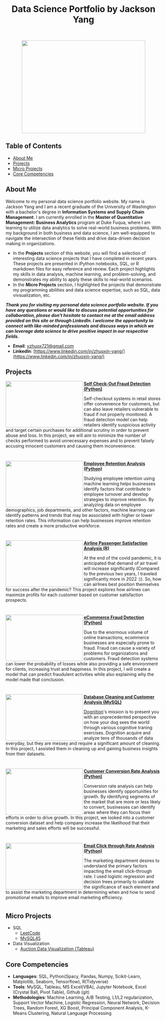 <h1 align="center"> Data Science Portfolio by Jackson Yang </h1> <br>

<p align="center">
    <img src="https://github.com/YZXBiz/Yang_Portfolio/blob/main/Images/DATAAC.jpg" width="400" height="300">
</p>


## Table of Contents
* [About Me](#about-me)
* [Projects](#projects)
* [Micro Projects](#micro-projects)
* [Core Competencies](#core-competencies)


## About Me
Welcome to my personal data science portfolio website. My name is Jackson Yang and I am a recent graduate of the University of Washington with a bachelor's degree in **Information Systems and Supply Chain Management**. I am currently enrolled in the **Master of Quantitative Management: Business Analytics** program at Duke Fuqua, where I am learning to utilize data analytics to solve real-world business problems. With my background in both business and data science, I am well-equipped to navigate the intersection of these fields and drive data-driven decision making in organizations.

- In the **Projects** section of this website, you will find a selection of interesting data science projects that I have completed in recent years. These projects are presented in iPython notebooks, SQL, or R markdown files for easy reference and review. Each project highlights my skills in data analysis, machine learning, and problem-solving, and demonstrates my ability to apply these skills to real-world scenarios.
- In the **Micro Projects** section, I highlighted the projects that demonstrate my programming abilities and data science expertise, such as SQL, data vivsualization, etc.

***Thank you for visiting my personal data science portfolio website. If you have any questions or would like to discuss potential opportunities for collaboration, please don't hesitate to contact me at the email address provided on this site or through LinkedIn. I welcome the opportunity to connect with like-minded professionals and discuss ways in which we can leverage data science to drive positive impact in our respective fields.***

- **Email**: [yzhuox721@gmail.com](yzhuox721@gmail.com)
- **Linkedln**: [https://www.linkedin.com/in/zhuoxin-yang/](https://www.linkedin.com/in/zhuoxin-yang/)


## Projects

<img align="left" width="250" height="150" src="https://github.com/YZXBiz/Jackson_Portfolio/blob/main/Images/Self_Check_out.webp"> **[Self Check-Out Fraud Detection (Python) ](https://github.com/YZXBiz/Jackson_Portfolio/blob/main/Projects/Self%20Checkout%20Fraud%20Detection/Code.ipynb)**

Self-checkout systems in retail stores offer convenience for customers, but can also leave retailers vulnerable to fraud if not properly monitored. A fraud detection model can help retailers identify suspicious activity and target certain purchases for additional scrutiny in order to prevent abuse and loss. In this project, we will aim to minimize the number of checks performed to avoid unnecessary expenses and to prevent falsely accusing innocent customers and causing them inconvenience.
#
<img align="left" width="250" height="150" src="https://raw.githubusercontent.com/YZXBiz/Jackson_Portfolio/main/Images/Employee-retention-rate-1000x553-1.webp"> **[Employee Retention Analysis (Python) ](https://github.com/YZXBiz/Jackson_Portfolio/blob/main/Projects/Employee%20Retention/Code.ipynb)**

Studying employee retention using machine learning helps businesses identify factors that contribute to employee turnover and develop strategies to improve retention. By analyzing data on employee demographics, job departments, and other factors, machine learning can identify patterns and trends that may be associated with higher or lower retention rates. This information can help businesses improve retention rates and create a more productive workforce.
#

<img align="left" width="250" height="150" src="https://github.com/YZXBiz/Yang_Portfolio/blob/main/Images/airline.jpg"> **[Airline Passenger Satisfaction Analysis (R) ](https://github.com/YZXBiz/Jackson_Portfolio/blob/main/Projects/Airline%20Passenger%20Satisfaction/R-Code.Rmd)**

At the end of the covid pandemic, it is anticipated that demand of air travel will increase significantly (Compared to the previous two years, I traveled significantly more in 2022 :)). So, how can airlines best position themselves for success after the pandemic? This project explores how airlines can maximize profits for each customer based on customer satisfaction prospects.
#
<img align="left" width="250" height="150" src="https://github.com/YZXBiz/Jackson_Portfolio/blob/main/Images/ecommerce%20fraud.jpg"> **[eCommerce Fraud Detection (Python) ](https://github.com/YZXBiz/Jackson_Portfolio/blob/main/Projects/ecommerce%20Fraud%20Detection/Code.ipynb)**

Due to the enormous volume of online transactions, ecommerce businesses are especially prone to fraud. Fraud can cause a variety of problems for organizations and customers. Fraud detection systems can lower the probability of losses while also providing a safe environment for clients, increasing trust and happiness. In this project, I will create a model that can predict fraudulent activities while also explaining why the model made that conclusion.

#
<img align="left" width="250" height="150" src="https://github.com/YZXBiz/Yang_Portfolio/blob/main/Images/images.jpg"> **[Database Cleaning and Customer Analysis (MySQL) ](https://github.com/YZXBiz/Jackson_Portfolio/blob/main/Projects/Dognition/Dognition%20Report.ipynb)**

[Dognition](https://www.dognition.com/)'s mission is to present you with an unprecedented perspective on how your dog sees the world through various coginitive traning exercises. Dognition acquire and analyze tens of thousands of data everyday, but they are messey and require a significant amount of cleaning. In this project, I assisted them in cleaning up and gaining business insights from their datasets.
#
<img align="left" width="250" height="150" src="https://github.com/YZXBiz/Jackson_Portfolio/blob/main/Images/conversion%20rate.png"> **[Customer Conversion Rate Analysis (Python) ](https://github.com/YZXBiz/Jackson_Portfolio/blob/main/Projects/Conversion%20Rate/Code.ipynb)**

Conversion rate analysis can help businesses identify opportunities for growth. By identifying segments of the market that are more or less likely to convert, businesses can identify areas where they can focus their efforts in order to drive growth. In this project, we looked into a customer conversion dataset and help company increase the likelihood that their marketing and sales efforts will be successful.

#
<img align="left" width="250" height="150" src="https://github.com/YZXBiz/Yang_Portfolio/blob/main/Images/click-thr.png"> **[Email Click through Rate Analysis (Python) ](https://github.com/YZXBiz/Jackson_Portfolio/blob/main/Projects/Email_click_rate/Logistic%20Regression.ipynb)**

The marketing department desires to understand the primary factors impacting the email click-through rate. I used logistic regression and decision trees primarily to validate the significance of each element and to assist the marketing department in determining when and how to send promotional emails to improve email marketing efficiency.
#
 

## Micro Projects
- SQL
    - [LeetCode](https://github.com/YZXBiz/Yang_Portfolio/tree/main/Micro%20Projects/SQL/Leetcode)
    - [MySQL45](https://github.com/YZXBiz/Yang_Portfolio/tree/main/Micro%20Projects/SQL/Mysql45(Chinese))
- Data Visualization
    - [Auction Data Visualization (Tableau)](https://github.com/YZXBiz/Jackson_Portfolio/tree/main/Micro%20Projects/Auction%20Data%20Analysis)


## Core Competencies
- **Languages**: SQL, Python(Spacy, Pandas, Numpy, Scikit-Learn, Matplotlib, Seaborn, Tensorflow), R(Tidyverse)
- **Tools**: MySQL, Tableau, MS Excel(VBA), Jupyter Notebook, Excel (Crystal Ball, Pivot Table), Github (git)
- **Methodologies**: Machine Learning, A/B Testing, L1/L2 regularization, Support Vector Machine, Logistic Regression, Neural Network, Decision Trees, Random Forest, XG Boost, Principal Component Analysis, K-Means Clustering, Natural Language Processing


